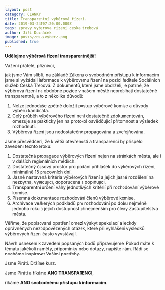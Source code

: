 ```yaml
---
layout: post
category: CLANKY
title: Transparentní výběrová řízení.
date: 2019-03-24T07:20:00.000Z
tags: zpravy vyberova rizeni ceska trebová
author: Jiří Ducháček
image: posts/2019/vyber2.png
published: true
---
```

**Udělejme výběrová řízení transparentnější!**

Vážení přátelé, příznivci,

jak jsme Vám slíbili, na základě Zákona o svobodném přístupu k informacím jsme si vyžádali
informace k výběrovému řízení na pozici ředitele Sociálních služeb Česká Třebová.
Z dokumentů, které jsme obdrželi, je patrné, že výběrová řízení na obdobné pozice v našem
městě neprobíhají dostatečně transparentně, a to z několika důvodů:

1. Nelze jednoduše zpětně doložit postup výběrové komise a důvody výběru kandidáta.
2. Celý průběh výběrového řízení není dostatečně zdokumentován, omezuje se prakticky jen na protokol
 osvědčující přítomnost a výsledek rozhodnutí.
3. Výběrová řízení jsou nedostatečně propagována a zveřejňována.

Jsme přesvědčeni, že k větší otevřenosti a transparenci by přispělo zavedení těchto kroků:

1. Dostatečná propagace výběrových řízení nejen na stránkách města, ale i v dalších regionálních médiích.
2. Dostatečný časový prostor pro podání přihlášek do výběrových řízení, minimálně 15 pracovních dní.
3. Jasně nastavená kritéria výběrových řízení a jejich jasné rozdělení na nezbytná, vylučující,
 doporučená a doplňující.
4. Transparentní určení váhy jednotlivých kritérií při rozhodování výběrové komise.
5. Písemná dokumentace rozhodování členů výběrové komise.
6. Archivace veškerých podkladů pro rozhodování po dobu nejméně jednoho roku a jejich dostupnost
 přinejmenším pro členy Zastupitelstva města.

Věříme, že popisovaná opatření omezí výskyt spekulací a leckdy oprávněných nezodpovězených otázek,
které při vyhlášení výsledků výběrových řízení často vyvstávají.

Návrh usnesení k zavedení popsaných bodů připravujeme. Pokud máte k tématu jakékoli náměty,
 připomínky nebo dotazy, napište nám. Rádi se necháme inspirovat Vašimi postřehy.

Jsme Piráti. Držíme kurz.



Jsme Piráti a  říkáme **ANO TRANSPARENCI**,

říkáme **ANO svobodnému přístupu k informacím**.
